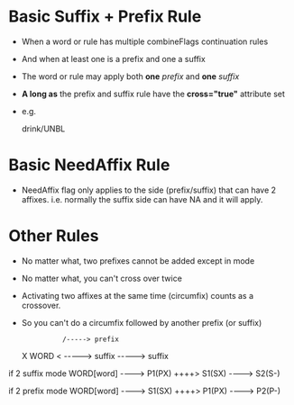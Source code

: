 Basic Suffix + Prefix Rule
==========================
* When a word or rule has multiple combineFlags continuation rules
* And when at least one is a prefix and one a suffix
* The word or rule may apply both **one** *prefix* and **one** *suffix*
* **A long as** the prefix and suffix rule have the **cross="true"** attribute set
* e.g. 

	drink/UNBL
	
	<suffix flag="BL" cross="true">
		<rule add="able"/>
	</suffix>
	<prefix flag="UN" cross="true">
		<rule add="un"/>
	</prefix>
	
Basic NeedAffix Rule
====================	
* NeedAffix flag only applies to the side (prefix/suffix) that can have 2 affixes. i.e. normally the suffix side can have NA and it will apply.

Other Rules
===========
* No matter what, two prefixes cannot be added except in <complexPrefixes/> mode
* No matter what, you can't cross over twice
* Activating two affixes at the same time (circumfix) counts as a crossover.
* So you can't do a circumfix followed by another prefix (or suffix)

				/-----> prefix
	X	WORD <
				\-----> suffix -----> suffix
				
if 2 suffix mode
  WORD[word] ----> P1(PX) ++++> S1(SX) ----> S2(S-)

if 2 prefix mode
  WORD[word] ----> S1(SX) ++++> P1(PX) ----> P2(P-)

